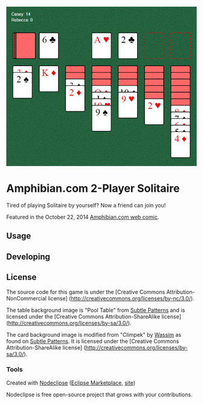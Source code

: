 ![2-Player Solitaire](public/img/s2p-screenshot.png)

# Amphibian.com 2-Player Solitaire

Tired of playing Solitaire by yourself? Now a friend can join you!

Featured in the October 22, 2014 [Amphibian.com web comic](http://amphibian.com/69).

## Usage



## Developing

## License

The source code for this game is under the [Creative Commons Attribution-NonCommercial license] (http://creativecommons.org/licenses/by-nc/3.0/).

The table background image is "Pool Table" from [Subtle Patterns](http://subtlepatterns.com/pool-table/) and is licensed under the [Creative Commons Attribution-ShareAlike license] (http://creativecommons.org/licenses/by-sa/3.0/).

The card background image is modified from "Climpek" by [Wassim](http://www.blugraphic.com/) as found on [Subtle Patterns](http://subtlepatterns.com/climpek/). It is licensed under the [Creative Commons Attribution-ShareAlike license] (http://creativecommons.org/licenses/by-sa/3.0/).

### Tools

Created with [Nodeclipse](https://github.com/Nodeclipse/nodeclipse-1)
 ([Eclipse Marketplace](http://marketplace.eclipse.org/content/nodeclipse), [site](http://www.nodeclipse.org))   

Nodeclipse is free open-source project that grows with your contributions.
